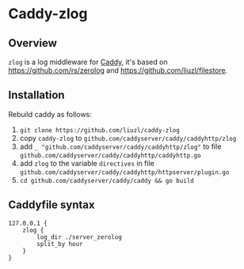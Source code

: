 # Caddy-zlog

## Overview

`zlog` is a log middleware for [Caddy](https://github.com/caddyserver/caddy), it's based on https://github.com/rs/zerolog and https://github.com/liuzl/filestore.

## Installation

Rebuild caddy as follows:

1. `git clone https://github.com/liuzl/caddy-zlog`
2. copy `caddy-zlog` to `github.com/caddyserver/caddy/caddyhttp/zlog`
3. add `_ "github.com/caddyserver/caddy/caddyhttp/zlog"` to file `github.com/caddyserver/caddy/caddyhttp/caddyhttp.go`
4. add `zlog` to the variable `directives` in file `github.com/caddyserver/caddy/caddyhttp/httpserver/plugin.go`
5. `cd github.com/caddyserver/caddy/caddy && go build`

## Caddyfile syntax

```
127.0.0.1 {
    zlog {
        log_dir ./server_zerolog
        split_by hour
    }
}
```

